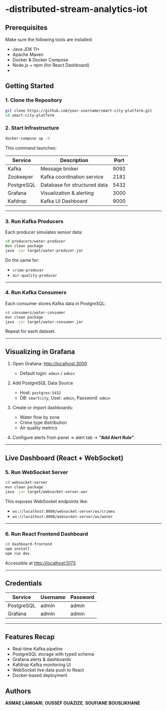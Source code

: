 # -distributed-stream-analytics-iot
##  Prerequisites

Make sure the following tools are installed:

* Java JDK 11+
*  Apache Maven
*  Docker & Docker Compose
*  Node.js + npm (for React Dashboard)
*  
##  Getting Started

### 1. Clone the Repository

```bash
git clone https://github.com/your-username/smart-city-platform.git
cd smart-city-platform
```

### 2. Start Infrastructure

```bash
docker-compose up -d
```

This command launches:

| Service    | Description                  | Port |
| ---------- | ---------------------------- | ---- |
| Kafka      | Message broker               | 9092 |
| Zookeeper  | Kafka coordination service   | 2181 |
| PostgreSQL | Database for structured data | 5432 |
| Grafana    | Visualization & alerting     | 3000 |
| Kafdrop    | Kafka UI Dashboard           | 9000 |

---

### 3. Run Kafka Producers

Each producer simulates sensor data:

```bash
cd producers/water-producer
mvn clean package
java -jar target/water-producer.jar
```

Do the same for:

* `crime-producer`
* `air-quality-producer`

---

### 4. Run Kafka Consumers

Each consumer stores Kafka data in PostgreSQL:

```bash
cd consumers/water-consumer
mvn clean package
java -jar target/water-consumer.jar
```

Repeat for each dataset.

---

##  Visualizing in Grafana

1. Open Grafana: [http://localhost:3000](http://localhost:3000)

   * Default login: `admin` / `admin`

2. Add PostgreSQL Data Source

   * Host: `postgres:5432`
   * DB: `smartcity`, User: `admin`, Password: `admin`

3. Create or import dashboards:

   * Water flow by zone
   * Crime type distribution
   * Air quality metrics

4. Configure alerts from panel → alert tab → **"Add Alert Rule"**.

---

##  Live Dashboard (React + WebSocket)

### 5. Run WebSocket Server

```bash
cd websocket-server
mvn clean package
java -jar target/websocket-server.war
```

This exposes WebSocket endpoints like:

* `ws://localhost:8080/websocket-server/ws/crimes`
* `ws://localhost:8080/websocket-server/ws/water`

---

### 6. Run React Frontend Dashboard

```bash
cd dashboard-frontend
npm install
npm run dev
```

Accessible at [http://localhost:5173](http://localhost:5173)

---

##  Credentials

| Service    | Username | Password |
| ---------- | -------- | -------- |
| PostgreSQL | admin    | admin    |
| Grafana    | admin    | admin    |

---

##  Features Recap

*  Real-time Kafka pipeline
*  PostgreSQL storage with typed schema
*  Grafana alerts & dashboards
*  Kafdrop Kafka monitoring UI
*  WebSocket live data push to React
*  Docker-based deployment

## Authors

**ASMAE LAMGARI**, **OUSSEF OUAZIZE**, **SOUFIANE BOUSLIKHANE**

